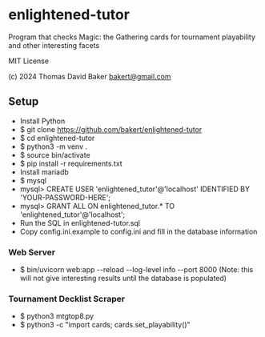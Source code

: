 # enlightened-tutor
Program that checks Magic: the Gathering cards for tournament playability and other interesting facets

MIT License

(c) 2024 Thomas David Baker <bakert@gmail.com>

## Setup
- Install Python
- $ git clone https://github.com/bakert/enlightened-tutor
- $ cd enlightened-tutor
- $ python3 -m venv .
- $ source bin/activate
- $ pip install -r requirements.txt
- Install mariadb
- $ mysql
- mysql> CREATE USER 'enlightened_tutor'@'localhost' IDENTIFIED BY 'YOUR-PASSWORD-HERE';
- mysql> GRANT ALL ON enlightened_tutor.* TO 'enlightened_tutor'@'localhost';
- Run the SQL in enlightened-tutor.sql
- Copy config.ini.example to config.ini and fill in the database information

### Web Server
- $ bin/uvicorn web:app --reload --log-level info --port 8000
(Note: this will not give interesting results until the database is populated)

### Tournament Decklist Scraper
- $ python3 mtgtop8.py
- $ python3 -c "import cards; cards.set_playability()"
